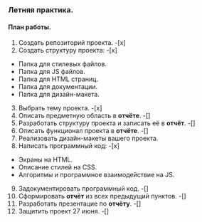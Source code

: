 ### Летняя практика.

#### План работы.

1. Создать репозиторий проекта. -[x]
2. Создать структуру проекта: -[x]
 * Папка для стилевых файлов.
 * Папка для JS файлов.
 * Папка для HTML страниц.
 * Папка для документации.
 * Папка для дизайн-макета.
3. Выбрать тему проекта. -[x]
4. Описать предметную область в **отчёте**. -[]
5. Разработать структуру проекта и записать её в **отчёт**. -[]
6. Описать функционал проекта в **отчёте**. -[]
7. Реализовать дизайн-макеты вашего проекта.
8. Написать программный код: -[x]
 * Экраны на HTML.
 * Описание стилей на CSS.
 * Алгоритмы и программное взаимодействие на JS.
9. Задокументировать программный код. -[]
10. Сформировать **отчёт** из всех предыдущий пунктов. -[]
11. Разработать презентацие по **отчёту**. -[]
12. Защитить проект 27 июня. -[]
